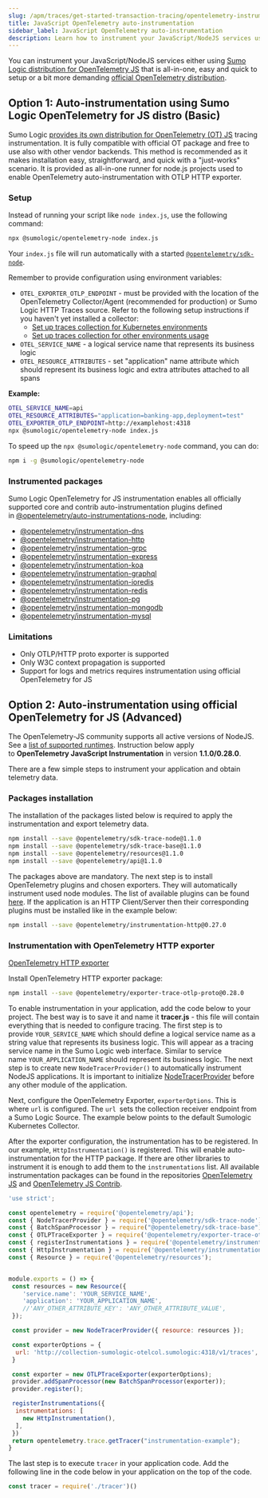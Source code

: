 ```yaml
---
slug: /apm/traces/get-started-transaction-tracing/opentelemetry-instrumentation/javascript
title: JavaScript OpenTelemetry auto-instrumentation
sidebar_label: JavaScript OpenTelemetry auto-instrumentation
description: Learn how to instrument your JavaScript/NodeJS services using the Sumo Logic distribution for OpenTelemetry JS (recommended) or the official OpenTelemetry distribution.
---
```


You can instrument your JavaScript/NodeJS services either using [Sumo Logic distribution for OpenTelemetry JS](#auto-instrumentation-using-sumo-logic-opentelemetry-for-js-distro-easy-setup) that is all-in-one, easy and quick to setup or a bit more demanding [official OpenTelemetry distribution](#auto-instrumentation-using-official-opentelemetry-for-js). 

## Option 1: Auto-instrumentation using Sumo Logic OpenTelemetry for JS distro (Basic)

Sumo Logic [provides its own distribution for OpenTelemetry (OT) JS](https://www.npmjs.com/package/@sumologic/opentelemetry-node) tracing instrumentation. It is fully compatible with official OT package and free to use also with other vendor backends. This method is recommended as it makes installation easy, straightforward, and quick with a "just-works" scenario. It is provided as all-in-one runner for node.js projects used to enable OpenTelemetry auto-instrumentation with OTLP HTTP exporter.

### Setup

Instead of running your script like `node index.js`, use the following command:

```bash
npx @sumologic/opentelemetry-node index.js
```

Your `index.js` file will run automatically with a started [`@opentelemetry/sdk-node`](https://www.npmjs.com/package/@opentelemetry/sdk-node).

Remember to provide configuration using environment variables:

* `OTEL_EXPORTER_OTLP_ENDPOINT` - must be provided with the location of the OpenTelemetry Collector/Agent (recommended for production) or Sumo Logic HTTP Traces source. Refer to the following setup instructions if you haven't yet installed a collector:
   * [Set up traces collection for Kubernetes environments](/docs/apm/traces/get-started-transaction-tracing/set-up-traces-collection-for-kubernetes-environments.md)
   * [Set up traces collection for other environments usage](/docs/apm/traces/get-started-transaction-tracing/set-up-traces-collection-for-other-environments.md)
* `OTEL_SERVICE_NAME` - a logical service name that represents its business logic
* `OTEL_RESOURCE_ATTRIBUTES` - set "application" name attribute which should represent its business logic and extra attributes attached to all spans

**Example:**

```bash
OTEL_SERVICE_NAME=api
OTEL_RESOURCE_ATTRIBUTES="application=banking-app,deployment=test"
OTEL_EXPORTER_OTLP_ENDPOINT=http://examplehost:4318
npx @sumologic/opentelemetry-node index.js
```

To speed up the `npx @sumologic/opentelemetry-node` command, you can do:

```bash
npm i -g @sumologic/opentelemetry-node
```

### Instrumented packages

Sumo Logic OpenTelemetry for JS instrumentation enables all officially supported core and contrib auto-instrumentation plugins defined in [@opentelemetry/auto-instrumentations-node](https://www.npmjs.com/package/@opentelemetry/auto-instrumentations-node), including:
* [@opentelemetry/instrumentation-dns](https://www.npmjs.com/package/@opentelemetry/instrumentation-dns)
* [@opentelemetry/instrumentation-http](https://www.npmjs.com/package/@opentelemetry/instrumentation-http)
* [@opentelemetry/instrumentation-grpc](https://www.npmjs.com/package/@opentelemetry/instrumentation-grpc)
* [@opentelemetry/instrumentation-express](https://www.npmjs.com/package/@opentelemetry/instrumentation-express)
* [@opentelemetry/instrumentation-koa](https://www.npmjs.com/package/@opentelemetry/instrumentation-koa)
* [@opentelemetry/instrumentation-graphql](https://www.npmjs.com/package/@opentelemetry/instrumentation-graphql)
* [@opentelemetry/instrumentation-ioredis](https://www.npmjs.com/package/@opentelemetry/instrumentation-ioredis)
* [@opentelemetry/instrumentation-redis](https://www.npmjs.com/package/@opentelemetry/instrumentation-redis)
* [@opentelemetry/instrumentation-pg](https://www.npmjs.com/package/@opentelemetry/instrumentation-pg)
* [@opentelemetry/instrumentation-mongodb](https://www.npmjs.com/package/@opentelemetry/instrumentation-mongodb)
* [@opentelemetry/instrumentation-mysql](https://www.npmjs.com/package/@opentelemetry/instrumentation-mysql)

### Limitations

* Only OTLP/HTTP proto exporter is supported
* Only W3C context propagation is supported
* Support for logs and metrics requires instrumentation using official OpenTelemetry for JS

## Option 2: Auto-instrumentation using official OpenTelemetry for JS (Advanced)

The OpenTelemetry-JS community supports all active versions of NodeJS. See a [list of supported runtimes](https://github.com/open-telemetry/opentelemetry-js#supported-runtimes). Instruction below apply to **OpenTelemetry JavaScript Instrumentation** in version **1.1.0/0.28.0**.

There are a few simple steps to instrument your application and obtain telemetry data.

### Packages installation

The installation of the packages listed below is required to apply the instrumentation and export telemetry data.

```bash
npm install --save @opentelemetry/sdk-trace-node@1.1.0
npm install --save @opentelemetry/sdk-trace-base@1.1.0
npm install --save @opentelemetry/resources@1.1.0
npm install --save @opentelemetry/api@1.1.0
```

The packages above are mandatory. The next step is to install OpenTelemetry plugins and chosen exporters. They will automatically instrument used node modules. The list of available plugins can be found [here](https://github.com/open-telemetry/opentelemetry-js/tree/master/packages). If the application is an HTTP Client/Server then their  corresponding plugins must be installed like in the example below:
```bash
npm install --save @opentelemetry/instrumentation-http@0.27.0
```

### Instrumentation with OpenTelemetry HTTP exporter

[OpenTelemetry HTTP exporter](https://www.npmjs.com/package/@opentelemetry/exporter-trace-otlp-proto/v/0.27.0)

Install OpenTelemetry HTTP exporter package:  

```bash
npm install --save @opentelemetry/exporter-trace-otlp-proto@0.28.0
```

To enable instrumentation in your application, add the code below to your project. The best way is to save it and name it **tracer.js** - this file will contain everything that is needed to configure tracing. The first step is to provide `YOUR_SERVICE_NAME` which should define a logical service name as a string value that represents its business logic. This will appear as a tracing service name in the Sumo Logic web interface. Similar to service name `YOUR_APPLICATION_NAME` should represent its business logic. The next step is to create new `NodeTracerProvider()` to automatically instrument NodeJS applications. It is important to initialize [NodeTracerProvider](https://github.com/open-telemetry/opentelemetry-js/tree/stable/v1.0.1/packages/opentelemetry-sdk-trace-node#how-auto-instrumentation-works) before any other module of the application.

Next, configure the OpenTelemetry Exporter, `exporterOptions`. This is where `url` is configured. The `url `sets the collection receiver endpoint from a Sumo Logic Source. The example below points to the default Sumologic Kubernetes Collector.

After the exporter configuration, the instrumentation has to be registered. In our example, `HttpInstrumentation()` is registered. This will enable auto-instrumentation for the HTTP package. If there are other libraries to instrument it is enough to add them to the `instrumentations` list. All available instrumentation packages can be found in the repositories [OpenTelemetry JS](https://github.com/open-telemetry/opentelemetry-js/tree/main/packages) and [OpenTelemetry JS Contrib](https://github.com/open-telemetry/opentelemetry-js-contrib/tree/main/plugins).

```js
'use strict';

const opentelemetry = require('@opentelemetry/api');
const { NodeTracerProvider } = require('@opentelemetry/sdk-trace-node');
const { BatchSpanProcessor } = require("@opentelemetry/sdk-trace-base");
const { OTLPTraceExporter } = require('@opentelemetry/exporter-trace-otlp-proto');
const { registerInstrumentations } = require('@opentelemetry/instrumentation');
const { HttpInstrumentation } = require('@opentelemetry/instrumentation-http');
const { Resource } = require('@opentelemetry/resources');


module.exports = () => {
 const resources = new Resource({
    'service.name': 'YOUR_SERVICE_NAME',
    'application': 'YOUR_APPLICATION_NAME',
    //'ANY_OTHER_ATTRIBUTE_KEY': 'ANY_OTHER_ATTRIBUTE_VALUE',
 });

 const provider = new NodeTracerProvider({ resource: resources });

 const exporterOptions = {
  url: 'http://collection-sumologic-otelcol.sumologic:4318/v1/traces',
 }

 const exporter = new OTLPTraceExporter(exporterOptions);
 provider.addSpanProcessor(new BatchSpanProcessor(exporter));
 provider.register();

 registerInstrumentations({
  instrumentations: [
    new HttpInstrumentation(),
  ],
 })
 return opentelemetry.trace.getTracer("instrumentation-example");
}
```

The last step is to execute `tracer` in your application code. Add the following line in the code below in your application on the top of the code.

```js
const tracer = require('./tracer')()
```
